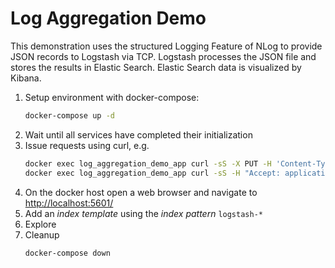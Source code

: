# Log Aggregation Demo

This demonstration uses the structured Logging Feature of NLog
to provide JSON records to Logstash via TCP.
Logstash processes the JSON file and stores the results in Elastic Search.
Elastic Search data is visualized by Kibana.

1. Setup environment with docker-compose:
   ```sh
   docker-compose up -d
   ```
2. Wait until all services have completed their initialization
3. Issue requests using curl, e.g.
   ```sh
   docker exec log_aggregation_demo_app curl -sS -X PUT -H 'Content-Type: application/json;charset=utf-8' -d '{"state":"This is the new state"}' kong:8000
   docker exec log_aggregation_demo_app curl -sS -H "Accept: application/json;charset=utf-8" kong:8000
   ```
4. On the docker host open a web browser and navigate to <http://localhost:5601/>
5. Add an _index template_ using the _index pattern_ `logstash-*`
6. Explore
7. Cleanup
   ```sh
   docker-compose down
   ```
